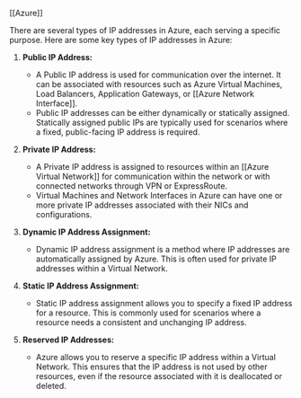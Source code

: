 [[Azure]]

There are several types of IP addresses in Azure, each serving a specific purpose. Here are some key types of IP addresses in Azure:

1. **Public IP Address:**
    
    - A Public IP address is used for communication over the internet. It can be associated with resources such as Azure Virtual Machines, Load Balancers, Application Gateways, or [[Azure Network Interface]].
    - Public IP addresses can be either dynamically or statically assigned. Statically assigned public IPs are typically used for scenarios where a fixed, public-facing IP address is required.
2. **Private IP Address:**
    
    - A Private IP address is assigned to resources within an [[Azure Virtual Network]] for communication within the network or with connected networks through VPN or ExpressRoute.
    - Virtual Machines and Network Interfaces in Azure can have one or more private IP addresses associated with their NICs and configurations.
3. **Dynamic IP Address Assignment:**
    
    - Dynamic IP address assignment is a method where IP addresses are automatically assigned by Azure. This is often used for private IP addresses within a Virtual Network.
4. **Static IP Address Assignment:**
    
    - Static IP address assignment allows you to specify a fixed IP address for a resource. This is commonly used for scenarios where a resource needs a consistent and unchanging IP address.
5. **Reserved IP Addresses:**
    
    - Azure allows you to reserve a specific IP address within a Virtual Network. This ensures that the IP address is not used by other resources, even if the resource associated with it is deallocated or deleted.
